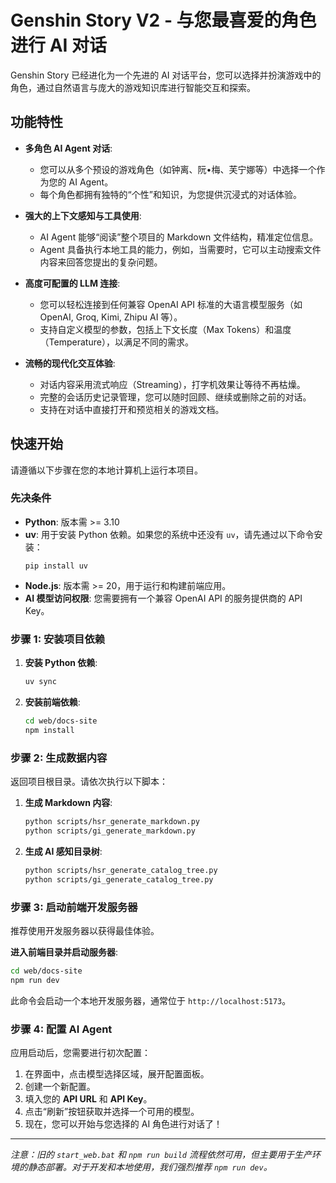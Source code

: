 # Genshin Story V2 - 与您最喜爱的角色进行 AI 对话

Genshin Story 已经进化为一个先进的 AI 对话平台，您可以选择并扮演游戏中的角色，通过自然语言与庞大的游戏知识库进行智能交互和探索。

## 功能特性

-   **多角色 AI Agent 对话**:
    -   您可以从多个预设的游戏角色（如钟离、阮•梅、芙宁娜等）中选择一个作为您的 AI Agent。
    -   每个角色都拥有独特的“个性”和知识，为您提供沉浸式的对话体验。

-   **强大的上下文感知与工具使用**:
    -   AI Agent 能够“阅读”整个项目的 Markdown 文件结构，精准定位信息。
    -   Agent 具备执行本地工具的能力，例如，当需要时，它可以主动搜索文件内容来回答您提出的复杂问题。

-   **高度可配置的 LLM 连接**:
    -   您可以轻松连接到任何兼容 OpenAI API 标准的大语言模型服务（如 OpenAI, Groq, Kimi, Zhipu AI 等）。
    -   支持自定义模型的参数，包括上下文长度（Max Tokens）和温度（Temperature），以满足不同的需求。

-   **流畅的现代化交互体验**:
    -   对话内容采用流式响应（Streaming），打字机效果让等待不再枯燥。
    -   完整的会话历史记录管理，您可以随时回顾、继续或删除之前的对话。
    -   支持在对话中直接打开和预览相关的游戏文档。

## 快速开始

请遵循以下步骤在您的本地计算机上运行本项目。

### 先决条件

-   **Python**: 版本需 >= 3.10
-   **uv**: 用于安装 Python 依赖。如果您的系统中还没有 `uv`，请先通过以下命令安装：
    ```shell
    pip install uv
    ```
-   **Node.js**: 版本需 >= 20，用于运行和构建前端应用。
-   **AI 模型访问权限**: 您需要拥有一个兼容 OpenAI API 的服务提供商的 API Key。

### 步骤 1: 安装项目依赖

1.  **安装 Python 依赖**:
    ```bash
    uv sync
    ```

2.  **安装前端依赖**:
    ```bash
    cd web/docs-site
    npm install
    ```

### 步骤 2: 生成数据内容

返回项目根目录。请依次执行以下脚本：

1.  **生成 Markdown 内容**:
    ```bash
    python scripts/hsr_generate_markdown.py
    python scripts/gi_generate_markdown.py
    ```

2.  **生成 AI 感知目录树**:
    ```bash
    python scripts/hsr_generate_catalog_tree.py
    python scripts/gi_generate_catalog_tree.py
    ```

### 步骤 3: 启动前端开发服务器

推荐使用开发服务器以获得最佳体验。

**进入前端目录并启动服务器**:
```bash
cd web/docs-site
npm run dev
```
此命令会启动一个本地开发服务器，通常位于 `http://localhost:5173`。

### 步骤 4: 配置 AI Agent

应用启动后，您需要进行初次配置：

1.  在界面中，点击模型选择区域，展开配置面板。
2.  创建一个新配置。
3.  填入您的 **API URL** 和 **API Key**。
4.  点击“刷新”按钮获取并选择一个可用的模型。
5.  现在，您可以开始与您选择的 AI 角色进行对话了！

---

*注意：旧的 `start_web.bat` 和 `npm run build` 流程依然可用，但主要用于生产环境的静态部署。对于开发和本地使用，我们强烈推荐 `npm run dev`。*